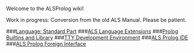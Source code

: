 Welcome to the ALSProlog wiki!

Work in progress: Conversion from the old ALS Manual.
Please be patient.

###[Language: Standard Part](https://github.com/AppliedLogicSystems/ALSProlog/wiki/1-The-Syntax-of-ALS-Prolog)
###[ALS Language Extensions](https://github.com/AppliedLogicSystems/ALSProlog/wiki/5-Abstract-Data-Types%3A-Structure-Definition)
###[Prolog Builtins and Library](https://github.com/AppliedLogicSystems/ALSProlog/wiki/10-Prolog-I-O)
###[TTY Development Environment](https://github.com/AppliedLogicSystems/ALSProlog/wiki/13-Using-the-Prolog-Shell)
###[ALS Prolog IDE](https://github.com/AppliedLogicSystems/ALSProlog/wiki/16-ALS-IDE)
###[ALS Prolog Foreign Interface](https://github.com/AppliedLogicSystems/ALSProlog/wiki/19-Using-the-ALS-Foreign-Interface)
